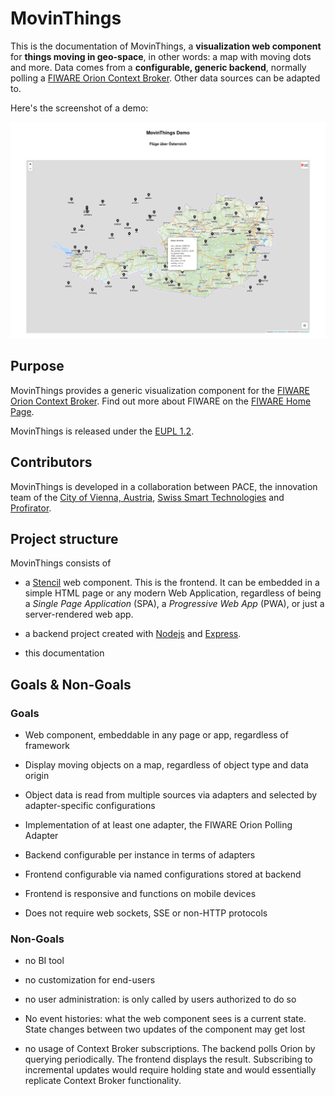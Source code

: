 # MovinThings

This is the documentation of MovinThings, a __visualization
web component__ for __things moving in geo-space__, in other
words: a map with moving dots and more. Data comes from a
__configurable, generic backend__, normally polling a
[FIWARE Orion Context
Broker](https://fiware-orion.readthedocs.io/en/master/).
Other data sources can be adapted to.

Here's the screenshot of a demo:

![Flights over Austria](img/screenshot_flights_over_austria.png)

## Purpose

MovinThings provides a generic visualization component for
the [FIWARE Orion Context
Broker](https://fiware-orion.readthedocs.io/en/master/).
Find out more about FIWARE on the [FIWARE Home
Page](https://www.fiware.org/).

MovinThings is released under the [EUPL
1.2](https://joinup.ec.europa.eu/collection/eupl/eupl-text-eupl-12).

## Contributors

MovinThings is developed in a collaboration between PACE,
the innovation team of the [City of Vienna,
Austria](https://www.wien.gv.at/), [Swiss Smart
Technologies](https://swiss-smart.tech) and
[Profirator](https://profirator.fi).

## Project structure

MovinThings consists of

* a [Stencil](https://stenciljs.com/) web component. This is 
  the frontend. It can be embedded in a simple HTML page or
  any modern Web Application, regardless of being a _Single
  Page Application_ (SPA), a _Progressive Web App_ (PWA), or
  just a server-rendered web app.

* a backend project created with
  [Nodejs](https://nodejs.org/) and
  [Express](https://expressjs.com/).

* this documentation

## Goals & Non-Goals

### Goals

* Web component, embeddable in any page or app, regardless of
  framework

* Display moving objects on a map, regardless of object type
  and data origin

* Object data is read from multiple sources via
  adapters and selected by adapter-specific configurations

* Implementation of at least one adapter, the FIWARE Orion Polling 
  Adapter

* Backend configurable per instance in terms of adapters

* Frontend configurable via named configurations stored at
  backend

* Frontend is responsive and functions on mobile devices

* Does not require web sockets, SSE or non-HTTP protocols

### Non-Goals

* no BI tool

* no customization for end-users

* no user administration: is only called by users authorized
  to do so

* No event histories: what the web component sees is a
  current state. State changes between two updates of the
  component may get lost
  
* no usage of Context Broker subscriptions. The backend polls 
  Orion by querying periodically. The frontend displays the result.
  Subscribing to incremental updates would require holding state
  and would essentially replicate Context Broker functionality.
